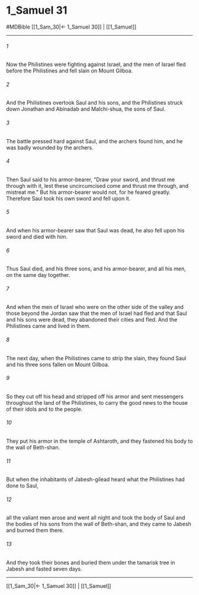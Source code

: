 # 1_Samuel 31
#MDBible
[[1_Sam_30|← 1_Samuel 30]] | [[1_Samuel]]

***

###### 1 

Now the Philistines were fighting against Israel, and the men of Israel fled before the Philistines and fell slain on Mount Gilboa. 

###### 2 

And the Philistines overtook Saul and his sons, and the Philistines struck down Jonathan and Abinadab and Malchi-shua, the sons of Saul. 

###### 3 

The battle pressed hard against Saul, and the archers found him, and he was badly wounded by the archers. 

###### 4 

Then Saul said to his armor-bearer, "Draw your sword, and thrust me through with it, lest these uncircumcised come and thrust me through, and mistreat me." But his armor-bearer would not, for he feared greatly. Therefore Saul took his own sword and fell upon it. 

###### 5 

And when his armor-bearer saw that Saul was dead, he also fell upon his sword and died with him. 

###### 6 

Thus Saul died, and his three sons, and his armor-bearer, and all his men, on the same day together. 

###### 7 

And when the men of Israel who were on the other side of the valley and those beyond the Jordan saw that the men of Israel had fled and that Saul and his sons were dead, they abandoned their cities and fled. And the Philistines came and lived in them. 

###### 8 

The next day, when the Philistines came to strip the slain, they found Saul and his three sons fallen on Mount Gilboa. 

###### 9 

So they cut off his head and stripped off his armor and sent messengers throughout the land of the Philistines, to carry the good news to the house of their idols and to the people. 

###### 10 

They put his armor in the temple of Ashtaroth, and they fastened his body to the wall of Beth-shan. 

###### 11 

But when the inhabitants of Jabesh-gilead heard what the Philistines had done to Saul, 

###### 12 

all the valiant men arose and went all night and took the body of Saul and the bodies of his sons from the wall of Beth-shan, and they came to Jabesh and burned them there. 

###### 13 

And they took their bones and buried them under the tamarisk tree in Jabesh and fasted seven days. 

***

[[1_Sam_30|← 1_Samuel 30]] | [[1_Samuel]]
